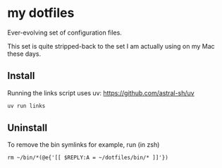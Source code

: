 # my dotfiles

Ever-evolving set of configuration files.

This set is quite stripped-back to the set I am actually using on my Mac
these days.

## Install

Running the links script uses uv: https://github.com/astral-sh/uv

```sh
uv run links
```


## Uninstall

To remove the bin symlinks for example, run (in zsh)

```
rm ~/bin/*(@e{'[[ $REPLY:A = ~/dotfiles/bin/* ]]'})
```
